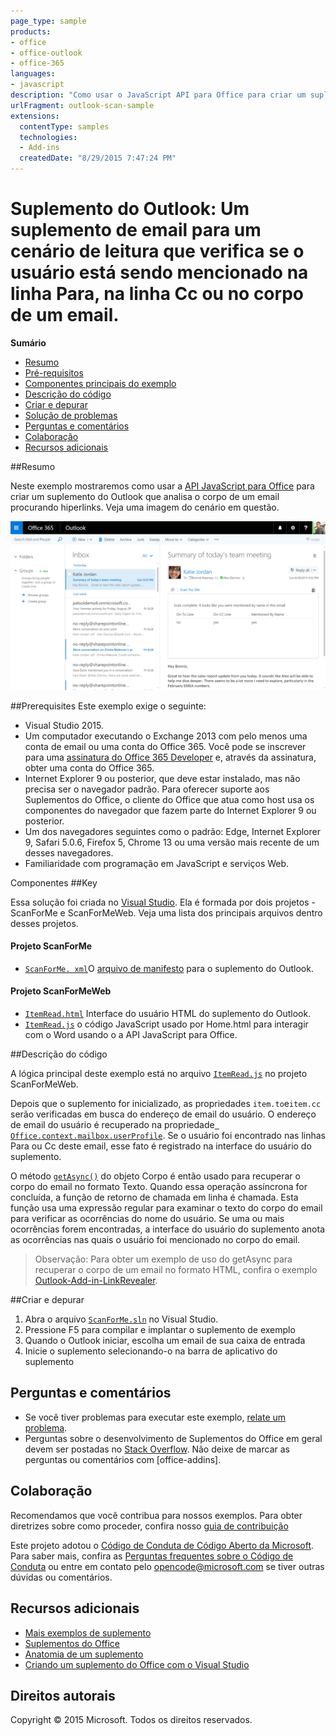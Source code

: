 ```yaml
---
page_type: sample
products:
- office
- office-outlook
- office-365
languages:
- javascript
description: "Como usar o JavaScript API para Office para criar um suplemento do Outlook que analisa o corpo de um email procurando por hiperlinks."
urlFragment: outlook-scan-sample
extensions:
  contentType: samples
  technologies:
  - Add-ins
  createdDate: "8/29/2015 7:47:24 PM"
---
```


# Suplemento do Outlook: Um suplemento de email para um cenário de leitura que verifica se o usuário está sendo mencionado na linha Para, na linha Cc ou no corpo de um email.

**Sumário**

* [Resumo](#summary)
* [Pré-requisitos](#prerequisites)
* [Componentes principais do exemplo](#components)
* [Descrição do código](#codedescription)
* [Criar e depurar](#build)
* [Solução de problemas](#troubleshooting)
* [Perguntas e comentários](#questions)
* [Colaboração](#contribute)
* [Recursos adicionais](#additional-resources)

<a name="summary"></a>
##Resumo

Neste exemplo mostraremos como usar a [API JavaScript para Office](https://msdn.microsoft.com/library/b27e70c3-d87d-4d27-85e0-103996273298(v=office.15)) para criar um suplemento do Outlook que analisa o corpo de um email procurando hiperlinks. Veja uma imagem do cenário em questão.

 ![](/readme-images/screenshot1.PNG)

<a name="prerequisites"></a>
##Prerequisites
Este exemplo exige o seguinte:  

  - Visual Studio 2015.  
  - Um computador executando o Exchange 2013 com pelo menos uma conta de email ou uma conta do Office 365. Você pode se inscrever para uma [assinatura do Office 365 Developer](https://aka.ms/devprogramsignup) e, através da assinatura, obter uma conta do Office 365.
  - Internet Explorer 9 ou posterior, que deve estar instalado, mas não precisa ser o navegador padrão. Para oferecer suporte aos Suplementos do Office, o cliente do Office que atua como host usa os componentes do navegador que fazem parte do Internet Explorer 9 ou posterior.
  - Um dos navegadores seguintes como o padrão: Edge, Internet Explorer 9, Safari 5.0.6, Firefox 5, Chrome 13 ou uma versão mais recente de um desses navegadores.
  - Familiaridade com programação em JavaScript e serviços Web.

<a name="components"></a> Componentes
##Key

Essa solução foi criada no [Visual Studio](https://msdn.microsoft.com/library/office/fp179827.aspx#Tools_CreatingWithVS). Ela é formada por dois projetos - ScanForMe e ScanForMeWeb. Veja uma lista dos principais arquivos dentro desses projetos. 
#### Projeto ScanForMe

* [```ScanForMe. xml```](/ScanForMe/ScanForMeManifest/ScanForMe.xml)O [arquivo de manifesto](https://dev.office.com/docs/add-ins/outlook/manifests/manifests) para o suplemento do Outlook.

#### Projeto ScanForMeWeb

* [```ItemRead.html```](/ScanForMeWeb/ItemRead.html) Interface do usuário HTML do suplemento do Outlook.
* [```ItemRead.js```](/ScanForMeWeb/ItemRead.js) o código JavaScript usado por Home.html para interagir com o Word usando o a API JavaScript para Office. 


<a name="codedescription"></a>
##Descrição do código

A lógica principal deste exemplo está no arquivo [```ItemRead.js```](/ScanForMeWeb/ItemRead.js) no projeto ScanForMeWeb. 

Depois que o suplemento for inicializado, as propriedades `item.to`e`item.cc` serão verificadas em busca do endereço de email do usuário. O endereço de email do usuário é recuperado na propriedade[``` Office.context.mailbox.userProfile```](https://dev.office.com/reference/add-ins/outlook/Office.context.mailbox.userProfile). Se o usuário foi encontrado nas linhas Para ou Cc deste email, esse fato é registrado na interface do usuário do suplemento. 

O método [```getAsync()```](http://dev.office.com/reference/add-ins/outlook/Body) do objeto Corpo é então usado para recuperar o corpo do email no formato Texto. Quando essa operação assíncrona for concluída, a função de retorno de chamada em linha é chamada. Esta função usa uma expressão regular para examinar o texto do corpo do email para verificar as ocorrências do nome do usuário. Se uma ou mais ocorrências forem encontradas, a interface do usuário do suplemento anota as ocorrências nas quais o usuário foi mencionado no corpo do email. 

>Observação: Para obter um exemplo de uso do getAsync para recuperar o corpo de um email no formato HTML, confira o exemplo [Outlook-Add-in-LinkRevealer](https://github.com/OfficeDev/Outlook-Add-in-LinkRevealer). 


<a name="build"></a>
##Criar e depurar
1. Abra o arquivo [```ScanForMe.sln```](ScanForMe.sln) no Visual Studio.
2. Pressione F5 para compilar e implantar o suplemento de exemplo
3. Quando o Outlook iniciar, escolha um email de sua caixa de entrada
4. Inicie o suplemento selecionando-o na barra de aplicativo do suplemento

<a name="questions"></a>
## Perguntas e comentários

- Se você tiver problemas para executar este exemplo, [relate um problema](https://github.com/OfficeDev/Outlook-Add-in-ScanForMe/issues).
- Perguntas sobre o desenvolvimento de Suplementos do Office em geral devem ser postadas no [Stack Overflow](http://stackoverflow.com/questions/tagged/office-addins). Não deixe de marcar as perguntas ou comentários com [office-addins].


<a name="contribute"></a>
## Colaboração ##
Recomendamos que você contribua para nossos exemplos. Para obter diretrizes sobre como proceder, confira nosso [guia de contribuição](./Contributing.md)

Este projeto adotou o [Código de Conduta de Código Aberto da Microsoft](https://opensource.microsoft.com/codeofconduct/).  Para saber mais, confira as [Perguntas frequentes sobre o Código de Conduta](https://opensource.microsoft.com/codeofconduct/faq/) ou entre em contato pelo [opencode@microsoft.com](mailto:opencode@microsoft.com) se tiver outras dúvidas ou comentários.


<a name="additional-resources"></a>
## Recursos adicionais ##

- [Mais exemplos de suplemento](https://github.com/OfficeDev?utf8=%E2%9C%93&query=-Add-in)
- [Suplementos do Office](https://dev.office.com/reference/add-ins)
- [Anatomia de um suplemento](https://dev.office.com/docs/add-ins/overview/office-add-ins#StartBuildingApps_AnatomyofApp)
- [Criando um suplemento do Office com o Visual Studio](https://dev.office.com/docs/add-ins/get-started/create-and-debug-office-add-ins-in-visual-studio)


## Direitos autorais
Copyright © 2015 Microsoft. Todos os direitos reservados.
